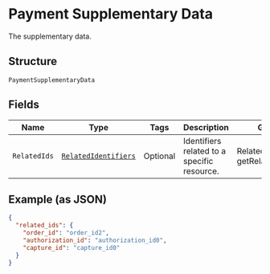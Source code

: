
# Payment Supplementary Data

The supplementary data.

## Structure

`PaymentSupplementaryData`

## Fields

| Name | Type | Tags | Description | Getter | Setter |
|  --- | --- | --- | --- | --- | --- |
| `RelatedIds` | [`RelatedIdentifiers`](../../doc/models/related-identifiers.md) | Optional | Identifiers related to a specific resource. | RelatedIdentifiers getRelatedIds() | setRelatedIds(RelatedIdentifiers relatedIds) |

## Example (as JSON)

```json
{
  "related_ids": {
    "order_id": "order_id2",
    "authorization_id": "authorization_id0",
    "capture_id": "capture_id0"
  }
}
```

